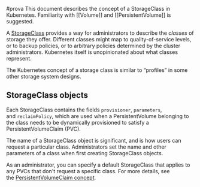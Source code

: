 #prova 
This document describes the concept of a StorageClass in Kubernetes. Familiarity with [[Volume]] and [[PersistentVolume]] is suggested.

A [StorageClass](https://kubernetes.io/docs/concepts/storage/storage-classes/) provides a way for administrators to describe the _classes_ of storage they offer. Different classes might map to quality-of-service levels, or to backup policies, or to arbitrary policies determined by the cluster administrators. Kubernetes itself is unopinionated about what classes represent.

The Kubernetes concept of a storage class is similar to “profiles” in some other storage system designs.

## StorageClass objects[](https://kubernetes.io/docs/concepts/storage/storage-classes/#storageclass-objects)

Each StorageClass contains the fields `provisioner`, `parameters`, and `reclaimPolicy`, which are used when a PersistentVolume belonging to the class needs to be dynamically provisioned to satisfy a PersistentVolumeClaim (PVC).

The name of a StorageClass object is significant, and is how users can request a particular class. Administrators set the name and other parameters of a class when first creating StorageClass objects.

As an administrator, you can specify a default StorageClass that applies to any PVCs that don't request a specific class. For more details, see the [PersistentVolumeClaim concept](https://kubernetes.io/docs/concepts/storage/persistent-volumes/#persistentvolumeclaims).